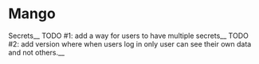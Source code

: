 # Mango

Secrets__
TODO #1: add a way for users to have multiple secrets__
TODO #2: add version where when users log in only user can see their own data and not others.__


